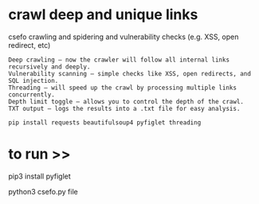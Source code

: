 # crawl deep and unique links

csefo crawling and spidering and vulnerability checks (e.g. XSS, open redirect, etc)


    Deep crawling – now the crawler will follow all internal links recursively and deeply.
    Vulnerability scanning – simple checks like XSS, open redirects, and SQL injection.
    Threading – will speed up the crawl by processing multiple links concurrently.
    Depth limit toggle – allows you to control the depth of the crawl.
    TXT output – logs the results into a .txt file for easy analysis.

    pip install requests beautifulsoup4 pyfiglet threading


# to run >>

pip3 install pyfiglet

python3 csefo.py file
